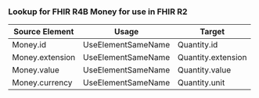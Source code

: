 ### Lookup for FHIR R4B Money for use in FHIR R2

| Source Element | Usage | Target |
| -------------- | ----- | ------ |
| Money.id | UseElementSameName | Quantity.id |
| Money.extension | UseElementSameName | Quantity.extension |
| Money.value | UseElementSameName | Quantity.value |
| Money.currency | UseElementSameName | Quantity.unit |

